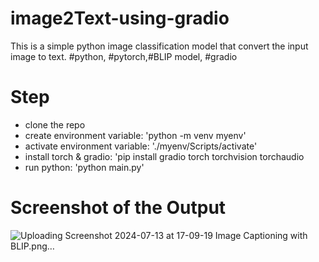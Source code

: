 # image2Text-using-gradio
This is a simple python image classification model that convert the input image to text. #python, #pytorch,#BLIP model, #gradio

# Step 
- clone the repo
- create environment variable: 'python -m venv myenv'
- activate environment variable: './myenv/Scripts/activate'
- install torch & gradio: 'pip install gradio torch torchvision torchaudio
- run python: 'python main.py'


# Screenshot of the Output


 ![Uploading Screenshot 2024-07-13 at 17-09-19 Image Captioning with BLIP.png…]()
